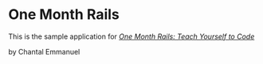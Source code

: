 # One Month Rails

This is the sample application for 
[*One Month Rails: Teach Yourself to Code*](http://onemonthrails.com)

by Chantal Emmanuel